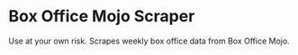 # Box Office Mojo Scraper
Use at your own risk.
Scrapes weekly box office data from Box Office Mojo.
